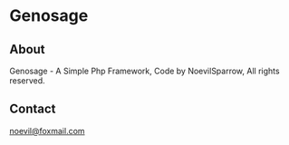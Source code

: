 Genosage
========

## About
Genosage - A Simple Php Framework, Code by NoevilSparrow, All rights reserved.

## Contact
noevil@foxmail.com